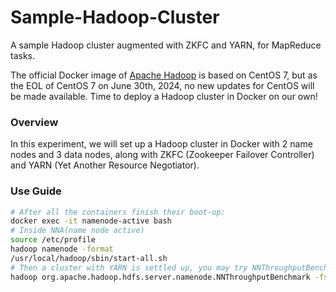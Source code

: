 # Sample-Hadoop-Cluster

A sample Hadoop cluster augmented with ZKFC and YARN, for MapReduce tasks.

The official Docker image of [Apache Hadoop](https://hub.docker.com/r/apache/hadoop) is based on CentOS 7, but as the EOL of CentOS 7 on June 30th, 2024, no new updates for CentOS will be made available. Time to deploy a Hadoop cluster in Docker on our own!

### Overview

In this experiment, we will set up a Hadoop cluster in Docker with 2 name nodes and 3 data nodes, along with ZKFC (Zookeeper Failover Controller) and YARN (Yet Another Resource Negotiator). 

### Use Guide

```sh
# After all the containers finish their boot-up:
docker exec -it namenode-active bash
# Inside NNA(name node active)
source /etc/profile
hadoop namenode -format
/usr/local/hadoop/sbin/start-all.sh
# Then a cluster with YARN is settled up, you may try NNThroughputBenchmark on this cluster
hadoop org.apache.hadoop.hdfs.server.namenode.NNThroughputBenchmark -fs hdfs://nna:9000 -op open -threads 1000 -files 100000
```